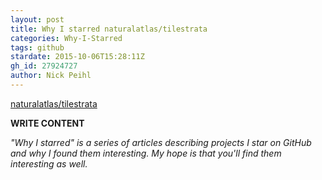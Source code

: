 ```yaml
---
layout: post
title: Why I starred naturalatlas/tilestrata
categories: Why-I-Starred
tags: github
stardate: 2015-10-06T15:28:11Z
gh_id: 27924727
author: Nick Peihl
---
```


[naturalatlas/tilestrata](https://github.com/naturalatlas/tilestrata)

**WRITE CONTENT**

*"Why I starred" is a series of articles describing projects I star on GitHub and why I found them interesting. My hope is that you'll find them interesting as well.*

